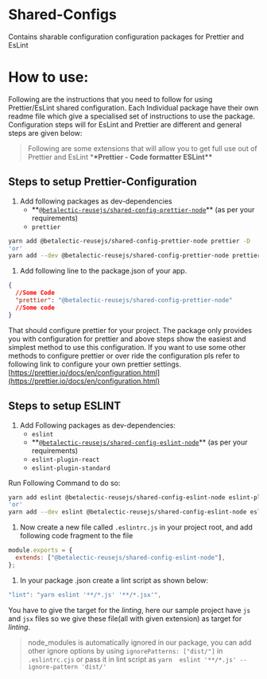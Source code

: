 # Shared-Configs

Contains sharable configuration configuration packages for Prettier and EsLint

# How to use:

Following are the instructions that you need to follow for using Prettier/EsLint shared configuration. Each Individual package have their own readme file which give a specialised set of instructions to use the package. Configuration steps will for EsLint and Prettier are different and general steps are given below:

> Following are some extensions that will allow you to get full use out of Prettier and EsLint \***\*Prettier - Code formatter
> ESLint\*\***

## Steps to setup Prettier-Configuration

1. Add following packages as dev-dependencies
   - \*\*[`@betalectic-reusejs/shared-config-prettier-node`](https://www.npmjs.com/package/@betalectic-reusejs/shared-config-prettier-node)\*\* (as per your requirements)
   - `prettier`

```bash
yarn add @betalectic-reusejs/shared-config-prettier-node prettier -D
'or'
yarn add --dev @betalectic-reusejs/shared-config-prettier-node prettier
```

1. Add following line to the package.json of your app.

```json
{
  //Some Code
  "prettier": "@betalectic-reusejs/shared-config-prettier-node"
  //Some code
}
```

That should configure prettier for your project. The package only provides you with configuration for prettier and above steps show the easiest and simplest method to use this configuration. If you want to use some other methods to configure prettier or over ride the configuration pls refer to following link to configure your own prettier settings. [https://prettier.io/docs/en/configuration.html](https://prettier.io/docs/en/configuration.html)

## Steps to setup ESLINT

1. Add Following packages as dev-dependencies:
   - `eslint`
   - \*\*[`@betalectic-reusejs/shared-config-eslint-node`](https://www.npmjs.com/package/@betalectic-reusejs/shared-config-eslint-node)\*\* (as per your requirements)
   - `eslint-plugin-react`
   - `eslint-plugin-standard`

Run Following Command to do so:

```bash
yarn add eslint @betalectic-reusejs/shared-config-eslint-node eslint-plugin-react eslint-plugin-standard -D
'or'
yarn add --dev eslint @betalectic-reusejs/shared-config-eslint-node eslint-plugin-react eslint-plugin-standard
```

1. Now create a new file called `.eslintrc.js` in your project root, and add following code fragment to the file

```jsx
module.exports = {
  extends: ["@betalectic-reusejs/shared-config-eslint-node"],
};
```

1. In your package .json create a lint script as shown below:

```jsx
"lint": "yarn eslint '**/*.js' '**/*.jsx'",
```

You have to give the target for the _linting_, here our sample project have `js` and `jsx` files so we give these file(all with given extension) as target for _linting_.

> node_modules is automatically ignored in our package, you can add other ignore options by using `ignorePatterns: ["dist/"]` in `.eslintrc.cjs` or pass it in lint script as `yarn  eslint '**/*.js' --ignore-pattern 'dist/'`
